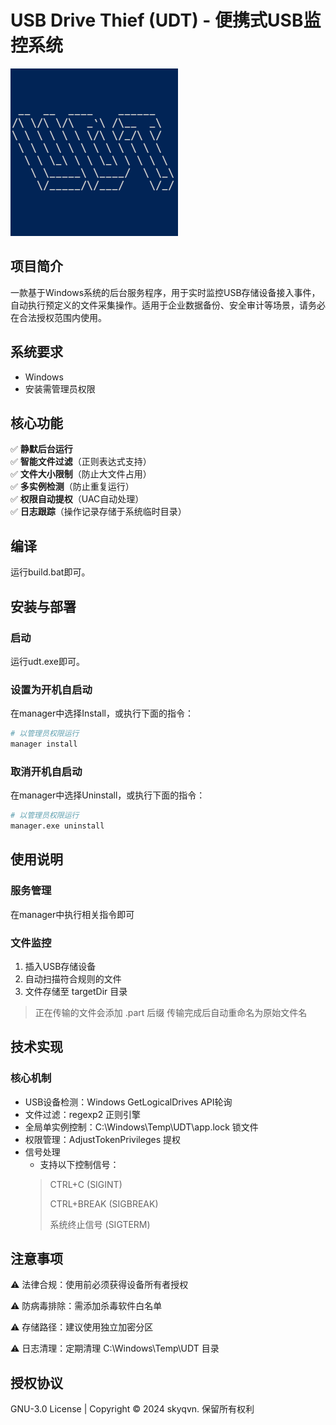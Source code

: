 # USB Drive Thief (UDT) - 便携式USB监控系统

![UDT Logo](./logo.png)

## 项目简介
一款基于Windows系统的后台服务程序，用于实时监控USB存储设备接入事件，自动执行预定义的文件采集操作。适用于企业数据备份、安全审计等场景，请务必在合法授权范围内使用。

## 系统要求
- Windows
- 安装需管理员权限

## 核心功能
✅ **静默后台运行**  
✅ **智能文件过滤**（正则表达式支持）  
✅ **文件大小限制**（防止大文件占用）  
✅ **多实例检测**（防止重复运行）  
✅ **权限自动提权**（UAC自动处理）  
✅ **日志跟踪**（操作记录存储于系统临时目录）

## 编译
运行build.bat即可。

## 安装与部署
### 启动
运行udt.exe即可。
### 设置为开机自启动
在manager中选择Install，或执行下面的指令：
```bash
# 以管理员权限运行
manager install
```
### 取消开机自启动
在manager中选择Uninstall，或执行下面的指令：
```bash
# 以管理员权限运行
manager.exe uninstall
```

## 使用说明
### 服务管理
在manager中执行相关指令即可

### 文件监控
1. 插入USB存储设备
2. 自动扫描符合规则的文件
3. 文件存储至 targetDir 目录
> 正在传输的文件会添加 .part 后缀
> 传输完成后自动重命名为原始文件名

## 技术实现
### 核心机制
- USB设备检测：Windows GetLogicalDrives API轮询
- 文件过滤：regexp2 正则引擎
- 全局单实例控制：C:\Windows\Temp\UDT\app.lock 锁文件
- 权限管理：AdjustTokenPrivileges 提权
- 信号处理
  - 支持以下控制信号：
  > CTRL+C (SIGINT)
  > 
  > CTRL+BREAK (SIGBREAK)
  > 
  > 系统终止信号 (SIGTERM)
## 注意事项
⚠ 法律合规：使用前必须获得设备所有者授权


⚠ 防病毒排除：需添加杀毒软件白名单


⚠ 存储路径：建议使用独立加密分区


⚠ 日志清理：定期清理 C:\Windows\Temp\UDT 目录


## 授权协议
GNU-3.0 License | Copyright © 2024 skyqvn. 保留所有权利
